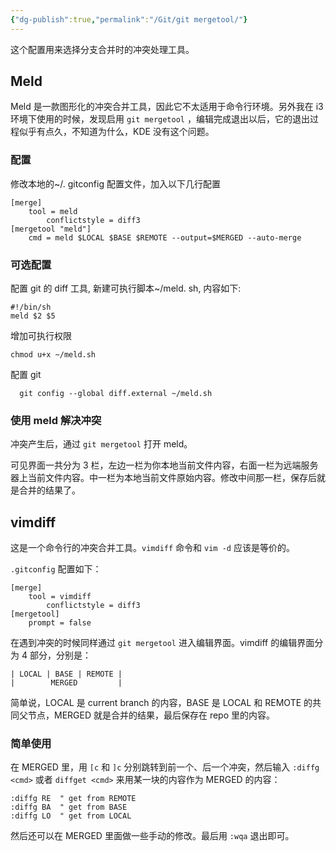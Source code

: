 ```yaml
---
{"dg-publish":true,"permalink":"/Git/git mergetool/"}
---
```



这个配置用来选择分支合并时的冲突处理工具。

## Meld

Meld 是一款图形化的冲突合并工具，因此它不太适用于命令行环境。另外我在 i3 环境下使用的时候，发现启用 `git mergetool` ，编辑完成退出以后，它的退出过程似乎有点久，不知道为什么，KDE 没有这个问题。

### 配置

修改本地的~/. gitconfig 配置文件，加入以下几行配置

```
[merge]
    tool = meld
		conflictstyle = diff3
[mergetool "meld"]
    cmd = meld $LOCAL $BASE $REMOTE --output=$MERGED --auto-merge
```

### 可选配置

配置 git 的 diff 工具, 新建可执行脚本~/meld. sh, 内容如下:

```
#!/bin/sh
meld $2 $5
```

增加可执行权限

```
chmod u+x ~/meld.sh
```

配置 git

```
  git config --global diff.external ~/meld.sh
```

### 使用 meld 解决冲突

冲突产生后，通过 `git mergetool` 打开 meld。

可见界面一共分为 3 栏，左边一栏为你本地当前文件内容，右面一栏为远端服务器上当前文件内容。中一栏为本地当前文件原始内容。修改中间那一栏，保存后就是合并的结果了。

## vimdiff

这是一个命令行的冲突合并工具。`vimdiff` 命令和 `vim -d` 应该是等价的。

`.gitconfig` 配置如下：

```
[merge]
	tool = vimdiff
		conflictstyle = diff3
[mergetool]
	prompt = false
```

在遇到冲突的时候同样通过 `git mergetool` 进入编辑界面。vimdiff 的编辑界面分为 4 部分，分别是：

```
| LOCAL | BASE | REMOTE |
|        MERGED         |
```

简单说，LOCAL 是 current branch 的内容，BASE 是 LOCAL 和 REMOTE 的共同父节点，MERGED 就是合并的结果，最后保存在 repo 里的内容。

### 简单使用

在 MERGED  里，用 `[c` 和 `]c` 分别跳转到前一个、后一个冲突，然后输入 `:diffg <cmd>` 或者 `diffget <cmd>` 来用某一块的内容作为 MERGED 的内容：

```
:diffg RE  " get from REMOTE
:diffg BA  " get from BASE
:diffg LO  " get from LOCAL
```

然后还可以在 MERGED 里面做一些手动的修改。最后用 `:wqa` 退出即可。